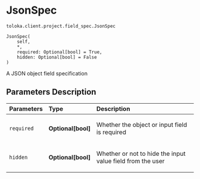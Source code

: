 # JsonSpec
`toloka.client.project.field_spec.JsonSpec`

```
JsonSpec(
    self,
    *,
    required: Optional[bool] = True,
    hidden: Optional[bool] = False
)
```

A JSON object field specification

## Parameters Description

| Parameters | Type | Description |
| :----------| :----| :-----------|
`required`|**Optional\[bool\]**|<p>Whether the object or input field is required</p>
`hidden`|**Optional\[bool\]**|<p>Whether or not to hide the input value field from the user</p>
